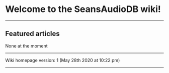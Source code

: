 # Welcome to the SeansAudioDB wiki!

---

Featured articles
-----------

None at the moment

---

Wiki homepage version: 1 (May 28th 2020 at 10:22 pm)

---